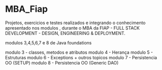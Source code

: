 # MBA_Fiap

Projetos, exercicios e testes realizados e integrando o conhecimento apresentado nos modulos , durante o MBA da FIAP - FULL STACK DEVELOPMENT -  DESIGN, ENGINEERING & DEPLOYMENT.

modulos 3,4,5,6,7 e 8 de Java foundations 

modulo 3 - classes, metodos e atributos
modulo 4 - Herança
modulo 5 - Estruturas
modulo 6 - Exceptions + outros topicos
modulo 7 - Persistencia  OO (SETUP)
modulo 8 - Persistencia OO (Generic DAO)
